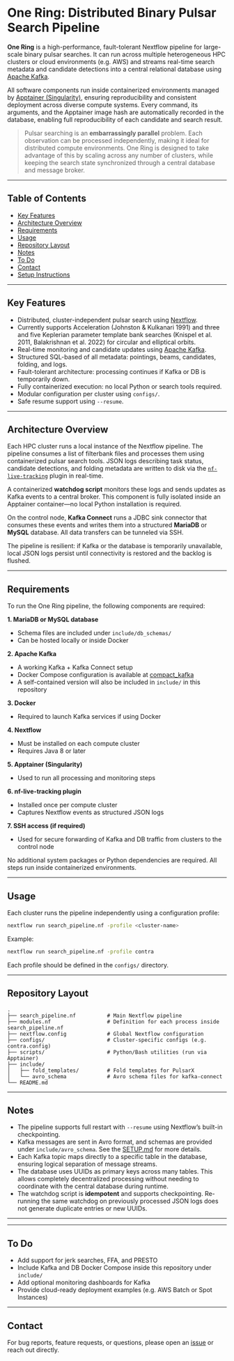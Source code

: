 # One Ring: Distributed Binary Pulsar Search Pipeline

**One Ring** is a high-performance, fault-tolerant Nextflow pipeline for large-scale binary pulsar searches. It can run across multiple heterogeneous HPC clusters or cloud environments (e.g. AWS) and streams real-time search metadata and candidate detections into a central relational database using [Apache Kafka](https://kafka.apache.org/).

All software components run inside containerized environments managed by [Apptainer (Singularity)](https://apptainer.org/), ensuring reproducibility and consistent deployment across diverse compute systems. Every command, its arguments, and the Apptainer image hash are automatically recorded in the database, enabling full reproducibility of each candidate and search result.


> Pulsar searching is an **embarrassingly parallel** problem. Each observation can be processed independently, making it ideal for distributed compute environments. One Ring is designed to take advantage of this by scaling across any number of clusters, while keeping the search state synchronized through a central database and message broker.

---

## Table of Contents

* [Key Features](#key-features)
* [Architecture Overview](#architecture-overview)
* [Requirements](#requirements)
* [Usage](#usage)
* [Repository Layout](#repository-layout)
* [Notes](#notes)
* [To Do](#to-do)
* [Contact](#contact)
* [Setup Instructions](SETUP.md)

---

## Key Features

* Distributed, cluster-independent pulsar search using [Nextflow](https://www.nextflow.io/).
* Currently supports Acceleration (Johnston & Kulkanari 1991) and three and five Keplerian parameter template bank searches (Knispel et al. 2011, Balakrishnan et al. 2022) for circular and elliptical orbits.
* Real-time monitoring and candidate updates using [Apache Kafka](https://kafka.apache.org/).
* Structured SQL-based  of all metadata: pointings, beams, candidates, folding, and logs.
* Fault-tolerant architecture: processing continues if Kafka or DB is temporarily down.
* Fully containerized execution: no local Python or search tools required.
* Modular configuration per cluster using `configs/`.
* Safe resume support using `--resume`.

---

## Architecture Overview

Each HPC cluster runs a local instance of the Nextflow pipeline. The pipeline consumes a list of filterbank files and processes them using containerized pulsar search tools. JSON logs describing task status, candidate detections, and folding metadata are written to disk via the [`nf-live-tracking`](https://github.com/vishnubk/nf-live-tracking) plugin in real-time.

A containerized **watchdog script** monitors these logs and sends updates as Kafka events to a central broker. This component is fully isolated inside an Apptainer container—no local Python installation is required.

On the control node, **Kafka Connect** runs a JDBC sink connector that consumes these events and writes them into a structured **MariaDB** or **MySQL** database. All data transfers can be tunneled via SSH.

The pipeline is resilient: if Kafka or the database is temporarily unavailable, local JSON logs persist until connectivity is restored and the backlog is flushed.

---

## Requirements

To run the One Ring pipeline, the following components are required:

**1. MariaDB or MySQL database**

* Schema files are included under `include/db_schemas/`
* Can be hosted locally or inside Docker

**2. Apache Kafka**

* A working Kafka + Kafka Connect setup
* Docker Compose configuration is available at [compact\_kafka](https://github.com/erc-compact/compact_kafka)
* A self-contained version will also be included in `include/` in this repository

**3. Docker**

* Required to launch Kafka services if using Docker

**4. Nextflow**

* Must be installed on each compute cluster
* Requires Java 8 or later

**5. Apptainer (Singularity)**

* Used to run all processing and monitoring steps

**6. nf-live-tracking plugin**

* Installed once per compute cluster
* Captures Nextflow events as structured JSON logs

**7. SSH access (if required)**

* Used for secure forwarding of Kafka and DB traffic from clusters to the control node

No additional system packages or Python dependencies are required. All steps run inside containerized environments.

---

## Usage

Each cluster runs the pipeline independently using a configuration profile:

```bash
nextflow run search_pipeline.nf -profile <cluster-name>
```

Example:

```bash
nextflow run search_pipeline.nf -profile contra
```

Each profile should be defined in the `configs/` directory. 

---

## Repository Layout

```plaintext
.
├── search_pipeline.nf          # Main Nextflow pipeline
├── modules.nf                  # Definition for each process inside search_pipeline.nf
├── nextflow.config             # Global Nextflow configuration
├── configs/                    # Cluster-specific configs (e.g. contra.config)
├── scripts/                    # Python/Bash utilities (run via Apptainer)
├── include/
│   ├── fold_templates/         # Fold templates for PulsarX
│   └── avro_schema             # Avro schema files for kafka-connect
└── README.md
```

---



## Notes

* The pipeline supports full restart with `--resume` using Nextflow’s built-in checkpointing.
* Kafka messages are sent in Avro format, and schemas are provided under `include/avro_schema`. See the [SETUP.md](SETUP.md) for more details.
* Each Kafka topic maps directly to a specific table in the database, ensuring logical separation of message streams.
* The database uses UUIDs as primary keys across many tables. This allows completely decentralized processing without needing to coordinate with the central database during runtime.
* The watchdog script is **idempotent** and supports checkpointing. Re-running the same watchdog on previously processed JSON logs does not generate duplicate entries or new UUIDs.

---

---

## To Do

* Add support for jerk searches, FFA, and PRESTO
* Include Kafka and DB Docker Compose inside this repository under `include/`
* Add optional monitoring dashboards for Kafka
* Provide cloud-ready deployment examples (e.g. AWS Batch or Spot Instances)

---

## Contact

For bug reports, feature requests, or questions, please open an [issue](https://github.com/vishnubk/one_ring/issues) or reach out directly.

